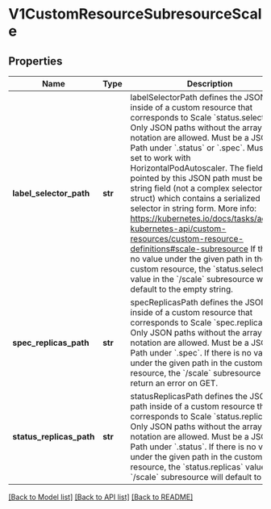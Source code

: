 # V1CustomResourceSubresourceScale

## Properties
Name | Type | Description | Notes
------------ | ------------- | ------------- | -------------
**label_selector_path** | **str** | labelSelectorPath defines the JSON path inside of a custom resource that corresponds to Scale &#x60;status.selector&#x60;. Only JSON paths without the array notation are allowed. Must be a JSON Path under &#x60;.status&#x60; or &#x60;.spec&#x60;. Must be set to work with HorizontalPodAutoscaler. The field pointed by this JSON path must be a string field (not a complex selector struct) which contains a serialized label selector in string form. More info: https://kubernetes.io/docs/tasks/access-kubernetes-api/custom-resources/custom-resource-definitions#scale-subresource If there is no value under the given path in the custom resource, the &#x60;status.selector&#x60; value in the &#x60;/scale&#x60; subresource will default to the empty string. | [optional] 
**spec_replicas_path** | **str** | specReplicasPath defines the JSON path inside of a custom resource that corresponds to Scale &#x60;spec.replicas&#x60;. Only JSON paths without the array notation are allowed. Must be a JSON Path under &#x60;.spec&#x60;. If there is no value under the given path in the custom resource, the &#x60;/scale&#x60; subresource will return an error on GET. | 
**status_replicas_path** | **str** | statusReplicasPath defines the JSON path inside of a custom resource that corresponds to Scale &#x60;status.replicas&#x60;. Only JSON paths without the array notation are allowed. Must be a JSON Path under &#x60;.status&#x60;. If there is no value under the given path in the custom resource, the &#x60;status.replicas&#x60; value in the &#x60;/scale&#x60; subresource will default to 0. | 

[[Back to Model list]](../README.md#documentation-for-models) [[Back to API list]](../README.md#documentation-for-api-endpoints) [[Back to README]](../README.md)


